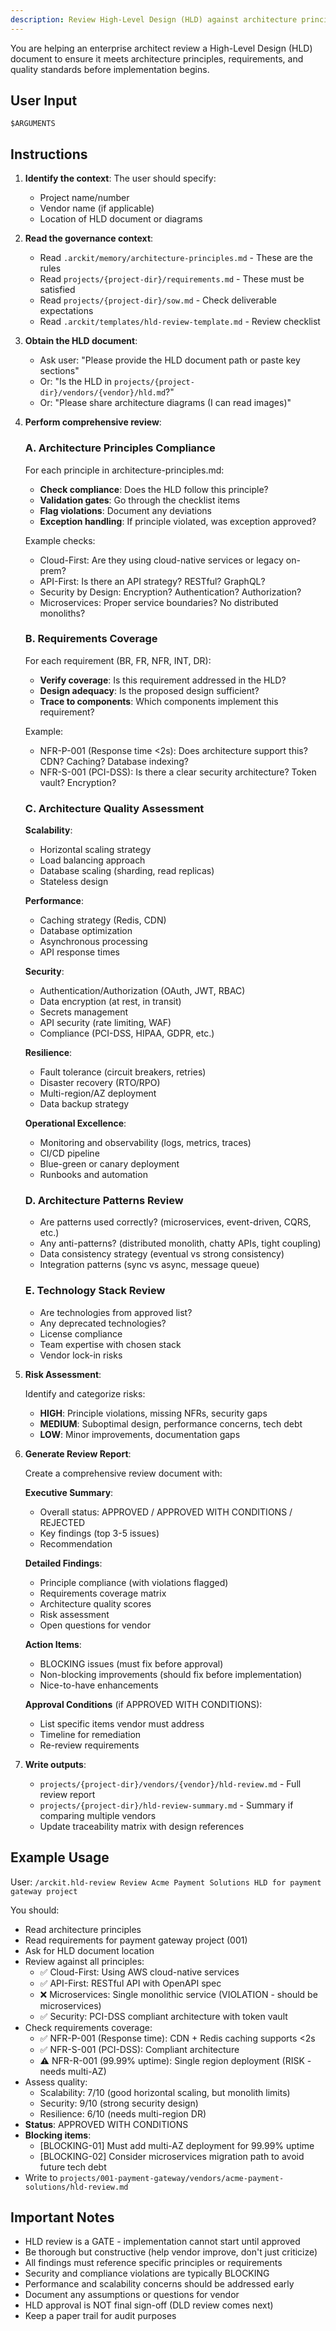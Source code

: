 ```yaml
---
description: Review High-Level Design (HLD) against architecture principles and requirements
---
```


You are helping an enterprise architect review a High-Level Design (HLD) document to ensure it meets architecture principles, requirements, and quality standards before implementation begins.

## User Input

```text
$ARGUMENTS
```

## Instructions

1. **Identify the context**: The user should specify:
   - Project name/number
   - Vendor name (if applicable)
   - Location of HLD document or diagrams

2. **Read the governance context**:
   - Read `.arckit/memory/architecture-principles.md` - These are the rules
   - Read `projects/{project-dir}/requirements.md` - These must be satisfied
   - Read `projects/{project-dir}/sow.md` - Check deliverable expectations
   - Read `.arckit/templates/hld-review-template.md` - Review checklist

3. **Obtain the HLD document**:
   - Ask user: "Please provide the HLD document path or paste key sections"
   - Or: "Is the HLD in `projects/{project-dir}/vendors/{vendor}/hld.md`?"
   - Or: "Please share architecture diagrams (I can read images)"

4. **Perform comprehensive review**:

   ### A. Architecture Principles Compliance

   For each principle in architecture-principles.md:
   - **Check compliance**: Does the HLD follow this principle?
   - **Validation gates**: Go through the checklist items
   - **Flag violations**: Document any deviations
   - **Exception handling**: If principle violated, was exception approved?

   Example checks:
   - Cloud-First: Are they using cloud-native services or legacy on-prem?
   - API-First: Is there an API strategy? RESTful? GraphQL?
   - Security by Design: Encryption? Authentication? Authorization?
   - Microservices: Proper service boundaries? No distributed monoliths?

   ### B. Requirements Coverage

   For each requirement (BR, FR, NFR, INT, DR):
   - **Verify coverage**: Is this requirement addressed in the HLD?
   - **Design adequacy**: Is the proposed design sufficient?
   - **Trace to components**: Which components implement this requirement?

   Example:
   - NFR-P-001 (Response time <2s): Does architecture support this? CDN? Caching? Database indexing?
   - NFR-S-001 (PCI-DSS): Is there a clear security architecture? Token vault? Encryption?

   ### C. Architecture Quality Assessment

   **Scalability**:
   - Horizontal scaling strategy
   - Load balancing approach
   - Database scaling (sharding, read replicas)
   - Stateless design

   **Performance**:
   - Caching strategy (Redis, CDN)
   - Database optimization
   - Asynchronous processing
   - API response times

   **Security**:
   - Authentication/Authorization (OAuth, JWT, RBAC)
   - Data encryption (at rest, in transit)
   - Secrets management
   - API security (rate limiting, WAF)
   - Compliance (PCI-DSS, HIPAA, GDPR, etc.)

   **Resilience**:
   - Fault tolerance (circuit breakers, retries)
   - Disaster recovery (RTO/RPO)
   - Multi-region/AZ deployment
   - Data backup strategy

   **Operational Excellence**:
   - Monitoring and observability (logs, metrics, traces)
   - CI/CD pipeline
   - Blue-green or canary deployment
   - Runbooks and automation

   ### D. Architecture Patterns Review

   - Are patterns used correctly? (microservices, event-driven, CQRS, etc.)
   - Any anti-patterns? (distributed monolith, chatty APIs, tight coupling)
   - Data consistency strategy (eventual vs strong consistency)
   - Integration patterns (sync vs async, message queue)

   ### E. Technology Stack Review

   - Are technologies from approved list?
   - Any deprecated technologies?
   - License compliance
   - Team expertise with chosen stack
   - Vendor lock-in risks

5. **Risk Assessment**:

   Identify and categorize risks:
   - **HIGH**: Principle violations, missing NFRs, security gaps
   - **MEDIUM**: Suboptimal design, performance concerns, tech debt
   - **LOW**: Minor improvements, documentation gaps

6. **Generate Review Report**:

   Create a comprehensive review document with:

   **Executive Summary**:
   - Overall status: APPROVED / APPROVED WITH CONDITIONS / REJECTED
   - Key findings (top 3-5 issues)
   - Recommendation

   **Detailed Findings**:
   - Principle compliance (with violations flagged)
   - Requirements coverage matrix
   - Architecture quality scores
   - Risk assessment
   - Open questions for vendor

   **Action Items**:
   - BLOCKING issues (must fix before approval)
   - Non-blocking improvements (should fix before implementation)
   - Nice-to-have enhancements

   **Approval Conditions** (if APPROVED WITH CONDITIONS):
   - List specific items vendor must address
   - Timeline for remediation
   - Re-review requirements

7. **Write outputs**:
   - `projects/{project-dir}/vendors/{vendor}/hld-review.md` - Full review report
   - `projects/{project-dir}/hld-review-summary.md` - Summary if comparing multiple vendors
   - Update traceability matrix with design references

## Example Usage

User: `/arckit.hld-review Review Acme Payment Solutions HLD for payment gateway project`

You should:
- Read architecture principles
- Read requirements for payment gateway project (001)
- Ask for HLD document location
- Review against all principles:
  - ✅ Cloud-First: Using AWS cloud-native services
  - ✅ API-First: RESTful API with OpenAPI spec
  - ❌ Microservices: Single monolithic service (VIOLATION - should be microservices)
  - ✅ Security: PCI-DSS compliant architecture with token vault
- Check requirements coverage:
  - ✅ NFR-P-001 (Response time): CDN + Redis caching supports <2s
  - ✅ NFR-S-001 (PCI-DSS): Compliant architecture
  - ⚠️  NFR-R-001 (99.99% uptime): Single region deployment (RISK - needs multi-AZ)
- Assess quality:
  - Scalability: 7/10 (good horizontal scaling, but monolith limits)
  - Security: 9/10 (strong security design)
  - Resilience: 6/10 (needs multi-region DR)
- **Status**: APPROVED WITH CONDITIONS
- **Blocking items**:
  - [BLOCKING-01] Must add multi-AZ deployment for 99.99% uptime
  - [BLOCKING-02] Consider microservices migration path to avoid future tech debt
- Write to `projects/001-payment-gateway/vendors/acme-payment-solutions/hld-review.md`

## Important Notes

- HLD review is a GATE - implementation cannot start until approved
- Be thorough but constructive (help vendor improve, don't just criticize)
- All findings must reference specific principles or requirements
- Security and compliance violations are typically BLOCKING
- Performance and scalability concerns should be addressed early
- Document any assumptions or questions for vendor
- HLD approval is NOT final sign-off (DLD review comes next)
- Keep a paper trail for audit purposes
